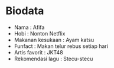 # Biodata

* Nama : Afifa
* Hobi : Nonton Netflix
* Makanan kesukaan : Ayam katsu
* Funfact : Makan telur rebus setiap hari
* Artis favorit : JKT48
* Rekomendasi lagu : Stecu-stecu
